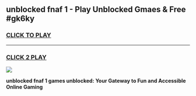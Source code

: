 
## unblocked fnaf 1 - Play Unblocked Gmaes & Free #gk6ky
<h3>
<a href="https://news.freeplayer.one?title=unblocked_fnaf_1&ref=24F">CLICK TO PLAY</a></h3>
<hr>

<h3>
<a href="https://news.freeplayer.one?title=unblocked_fnaf_1&ref=24F">CLICK 2 PLAY</a>
  
</h3>

<a href="https://news.freeplayer.one?title=unblocked_fnaf_1&ref=24F/"><img src="https://clearcache.store/games.png"></a>


**unblocked fnaf 1 games unblocked: Your Gateway to Fun and Accessible Online Gaming**
